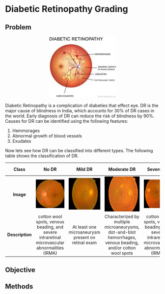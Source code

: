 # Diabetic Retinopathy Grading

## Problem

<!-- ![](img/dr_1.jpg) -->
<p align="center">
  <img width="220" height="200" src="img/dr_1.jpg">
</p>

Diabetic Retinopathy is a complication of diabeties that effect eye. DR is the major cause of blindness in India, which accounts for 30% of DR cases in the world. Early diagnosis of DR can reduce the risk of blindness by 90%. Causes for DR can be identified using the following features:
1. Hemmorages
2. Abnormal growth of blood vessels
3. Exudates

Now lets see how DR can be classified into different types. The following table shows the classification of DR.

|Class|No DR|Mild DR|Moderate DR|Severe DR|Proliferate DR|
|:-----:|:---:|:-----:|:---------:|:-------:|:------------:| 
|**Image**|<img src="img/class_images/nodr.png">|<img src="img/class_images/mild.png">|<img src="img/class_images/moderate.png">|<img src="img/class_images/severe.png">|<img src="img/class_images/proliferative.png">|
|**Description**|cotton wool spots, venous beading, and severe intraretinal microvascular abnormalities (IRMA)| At least one microaneurysm present on retinal exam|Characterized by multiple microaneurysms, dot-and-blot hemorrhages, venous beading, and/or cotton wool spots|cotton wool spots, venous beading, and severe intraretinal microvascular abnormalities (IRMA)|cotton wool spots, venous beading, and severe intraretinal microvascular abnormalities (IRMA)


## Objective

## Methods




